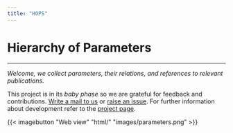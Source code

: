 ```yaml
---
title: "HOPS"
---
```


# <span class="glow">H</span>ierarchy <span class="glow">o</span>f <span class="glow">P</span>arameter<span class="glow">s</span>

---

*Welcome, we collect parameters, their relations, and references to relevant publications.*

This project is in its *baby phase* so we are grateful for feedback and contributions.
[Write a mail to us](mailto:vaclav.blazej@warwick.ac.uk) or [raise an issue](https://github.com/vaclavblazej/parameters-code/issues).
For further information about development refer to the [project page](https://github.com/vaclavblazej/parameters-code).

<div class="imagebuttons">
    {{< imagebutton "Web view" "html/" "images/parameters.png" >}}
</div>

<br/>

